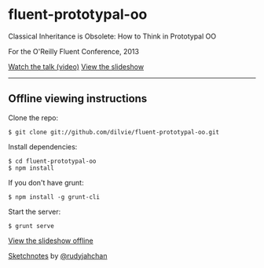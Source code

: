 fluent-prototypal-oo
====================

Classical Inheritance is Obsolete: How to Think in Prototypal OO

For the O'Reilly Fluent Conference, 2013

[Watch the talk (video)](http://ericleads.com/2013/06/classical-inheritance-is-obsolete-how-to-think-in-prototypal-oo/)
[View the slideshow](http://slidedeck.io/dilvie/fluent-prototypal-oo)


---

## Offline viewing instructions


Clone the repo:

```
$ git clone git://github.com/dilvie/fluent-prototypal-oo.git
```

Install dependencies:

```
$ cd fluent-prototypal-oo
$ npm install
```

If you don't have grunt:

```
$ npm install -g grunt-cli
```

Start the server:

```
$ grunt serve
```

[View the slideshow offline](http://localhost:8000)


[Sketchnotes](http://instagram.com/p/Z6ocvmRJSf/) by [@rudyjahchan](https://github.com/rudyjahchan)

